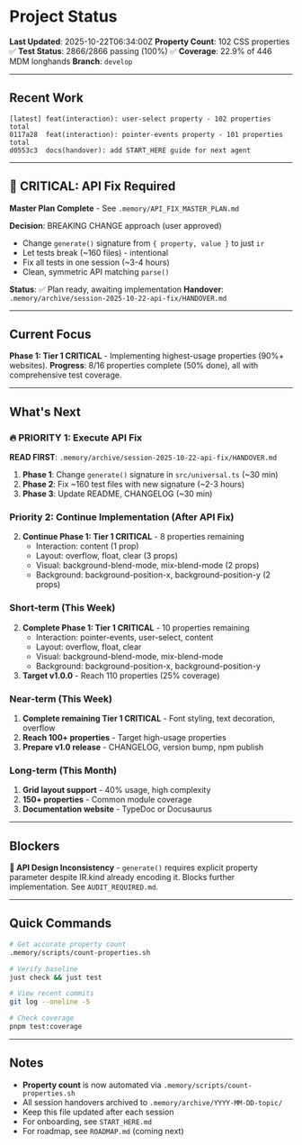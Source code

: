# Project Status

**Last Updated**: 2025-10-22T06:34:00Z
**Property Count**: 102 CSS properties ✅
**Test Status**: 2866/2866 passing (100%) ✅
**Coverage**: 22.9% of 446 MDM longhands
**Branch**: `develop`

---

## Recent Work

```
[latest] feat(interaction): user-select property - 102 properties total
0117a28  feat(interaction): pointer-events property - 101 properties total
d0553c3  docs(handover): add START_HERE guide for next agent
```

---

## 🚨 CRITICAL: API Fix Required

**Master Plan Complete** - See `.memory/API_FIX_MASTER_PLAN.md`

**Decision**: BREAKING CHANGE approach (user approved)
- Change `generate()` signature from `{ property, value }` to just `ir`
- Let tests break (~160 files) - intentional
- Fix all tests in one session (~3-4 hours)
- Clean, symmetric API matching `parse()`

**Status**: ✅ Plan ready, awaiting implementation
**Handover**: `.memory/archive/session-2025-10-22-api-fix/HANDOVER.md`

---

## Current Focus

**Phase 1: Tier 1 CRITICAL** - Implementing highest-usage properties (90%+ websites).
**Progress**: 8/16 properties complete (50% done), all with comprehensive test coverage.

---

## What's Next

### 🔥 PRIORITY 1: Execute API Fix
**READ FIRST**: `.memory/archive/session-2025-10-22-api-fix/HANDOVER.md`

1. **Phase 1**: Change `generate()` signature in `src/universal.ts` (~30 min)
2. **Phase 2**: Fix ~160 test files with new signature (~2-3 hours)
3. **Phase 3**: Update README, CHANGELOG (~30 min)

### Priority 2: Continue Implementation (After API Fix)
2. **Continue Phase 1: Tier 1 CRITICAL** - 8 properties remaining
   - Interaction: content (1 prop)
   - Layout: overflow, float, clear (3 props)
   - Visual: background-blend-mode, mix-blend-mode (2 props)
   - Background: background-position-x, background-position-y (2 props)

### Short-term (This Week)
2. **Complete Phase 1: Tier 1 CRITICAL** - 10 properties remaining
   - Interaction: pointer-events, user-select, content
   - Layout: overflow, float, clear
   - Visual: background-blend-mode, mix-blend-mode
   - Background: background-position-x, background-position-y
3. **Target v1.0.0** - Reach 110 properties (25% coverage)

### Near-term (This Week)
1. **Complete remaining Tier 1 CRITICAL** - Font styling, text decoration, overflow
2. **Reach 100+ properties** - Target high-usage properties
3. **Prepare v1.0 release** - CHANGELOG, version bump, npm publish

### Long-term (This Month)
1. **Grid layout support** - 40% usage, high complexity
2. **150+ properties** - Common module coverage
3. **Documentation website** - TypeDoc or Docusaurus

---

## Blockers

**🔴 API Design Inconsistency** - `generate()` requires explicit property parameter despite IR.kind already encoding it. Blocks further implementation. See `AUDIT_REQUIRED.md`.

---

## Quick Commands

```bash
# Get accurate property count
.memory/scripts/count-properties.sh

# Verify baseline
just check && just test

# View recent commits
git log --oneline -5

# Check coverage
pnpm test:coverage
```

---

## Notes

- **Property count** is now automated via `.memory/scripts/count-properties.sh`
- All session handovers archived to `.memory/archive/YYYY-MM-DD-topic/`
- Keep this file updated after each session
- For onboarding, see `START_HERE.md`
- For roadmap, see `ROADMAP.md` (coming next)

